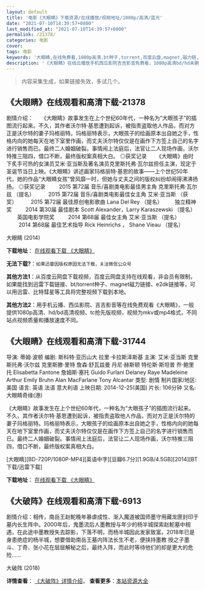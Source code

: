 ```yaml
---
layout: default
title: '电影《大眼睛》下载资源/在线播放/视频地址/1080p/高清/蓝光'
date: "2021-07-10T14:39:57+0800"
last_modified_at: "2021-07-10T14:39:57+0800"
permalink: /21378/
categories: 电影
cover:
tags: 电影
keywords: '大眼睛,在线免费看,1080p高清,bt种子,torrent,百度云盘,magnet,磁力链,迅雷下载资源'
description: '《大眼睛》在线云播放手机西瓜影院吉吉影音免费看，1080p高清bd/hd未删减完整版和tc抢先枪版，mkv/mp4格式，附带bt/torrent种子、magnet/磁力链、百度云盘、网盘资源迅雷下载链接'
---
```


>内容采集生成，如果链接失效，多试几个。


## 《大眼睛》在线观看和高清下载-21378

剧情介绍：　　《大眼睛》故事发生在上个世纪60年代，一种名为“大眼孩子”的插图流行起来。不久，其作者沃尔特·基恩遭到起诉，被指责盗取他人作品，而对方正是沃尔特的妻子玛格丽特。玛格丽特表示，大眼孩子的绘画原本出自她之手，性格内向的她每天在地下室里作画，而丈夫沃尔特仅仅是在画作下方签上自己的名字进行销售而已。最终二人婚姻破裂。事情闹上法庭后，法官让二人现场作画，沃尔特推三阻四，借口不断，最终版权案真相大白。   ◎获奖记录   　　《大眼睛》由时下炙手可热的女演员艾米·亚当斯及著名演员克里斯托弗·瓦尔兹担任主演，现定于圣诞节当日上映。《大眼睛》讲述画家玛格丽特·基恩的故事——上个世纪50年代，她的作品“大眼睛女孩”曾风靡一时，但她与丈夫之间的版权纠纷却闹得沸沸扬扬。   ◎获奖记录   　　 2015 第72届 音乐/喜剧类电影最佳男主角 克里斯托弗·瓦尔兹 （提名）   　　 2015 第72届 音乐/喜剧类电影最佳女主角 艾米·亚当斯 （获奖）   　　 2015 第72届 最佳原创电影歌曲 Lana Del Rey （提名）   　　独立精神奖   　　 2014 第30届 最佳剧本 Scott Alexander，Larry Karaszewski （提名）   　　英国电影学院奖   　　 2014 第68届 最佳女主角 艾米·亚当斯 （提名）   　　 2014 第68届 最佳艺术指导 Rick Heinrichs ， Shane Vieau （提名）


大眼睛 (2014)

**下载地址**： [在线观看下载 《大眼睛》](https://www.btbtdy.me/btdy/dy622.html) 


**无法下载?**：`如果迅雷因版权原因无法下载，关注微信公众号 `

**其他方法1**：从百度云网盘下载视频，百度云网盘支持在线观看，非会员有限制，如果能找到迅雷下载链接、bt/torrent种子、magnet磁力链接、e2dk链接等，可以用迅雷、比特彗星等工具将完整视频下载到本地。

**其他方法2**：用手机云播、西瓜影院、吉吉影音等在线免费观看《大眼睛》，一般提供1080p高清、hd/bd高清视频、tc抢先版视频，视频为mkv或mp4格式，不同站点视频质量和播放速度不同。


## 《大眼睛》在线观看和高清下载-31744

导演: 蒂姆·波顿 编剧: 斯科特·亚历山大 拉里·卡拉斯泽斯基 主演: 艾米·亚当斯 克里斯托弗·沃尔兹 克里斯滕·里特 詹森·舒瓦兹曼 丹尼·赫斯顿 特伦斯·斯坦普 乔·鲍里托 Elisabetta Fantone 詹姆斯·塞托 Guido Furlani Delaney Raye Madeleine Arthur Emily Bruhn Alan MacFarlane Tony Alcantar 类型: 剧情 制片国家/地区: 美国 语言: 英语 法语 意大利语 上映日期: 2014-12-25(美国) 片长: 106分钟 又名: 大眼睛奇缘(港)

《大眼睛》故事发生在上个世纪60年代，一种名为“大眼孩子”的插图流行起来。不久，其作者沃尔特·基恩遭到起诉，被指责盗取他人作品，而对方正是沃尔特的妻子玛格丽特。玛格丽特表示，大眼孩子的绘画原本出自她之手，性格内向的她每天在地下室里作画，而丈夫沃尔特仅仅是在画作下方签上自己的名字进行销售而已。最终二人婚姻破裂。事情闹上法庭后，法官让二人现场作画，沃尔特推三阻四，借口不断，最终版权案真相大白。


[大眼睛][BD-720P/1080P-MP4][英语中字][豆瓣6.7分][1.9GB/4.5GB][2014][BT下载/迅雷下载]

**下载地址**： [在线观看下载 《大眼睛》](https://www.btdx8.com/torrent/big_eyes_2014.html) 


## 《大破阵》在线观看和高清下载-6913

剧情介绍：相传，南岳王赵鮀晚年暴虐成性、渐入魔道被国师墨守用藏龙匣封印于墓内长生阵中。2000年后，鬼墨流后人墨教授与年少的杨半城探索赵鮀墓中相遇，在此途中墨教授失去踪影，下落不明，而杨半城因此发家致富。2018年已是身患绝症的杨半城，想要借助南岳王墓内阵法长生不老，便挟持墨教 授之子墨斗、丁奇、张小花在层层解秘之后，最终入阵，而此时等待他们的却是更大的危险……


大破阵 (2018)

**详情查看**： [《大破阵》详情介绍](/movie/6913/)， **查看更多**：[本站资源大全](/movie/t/all/)


